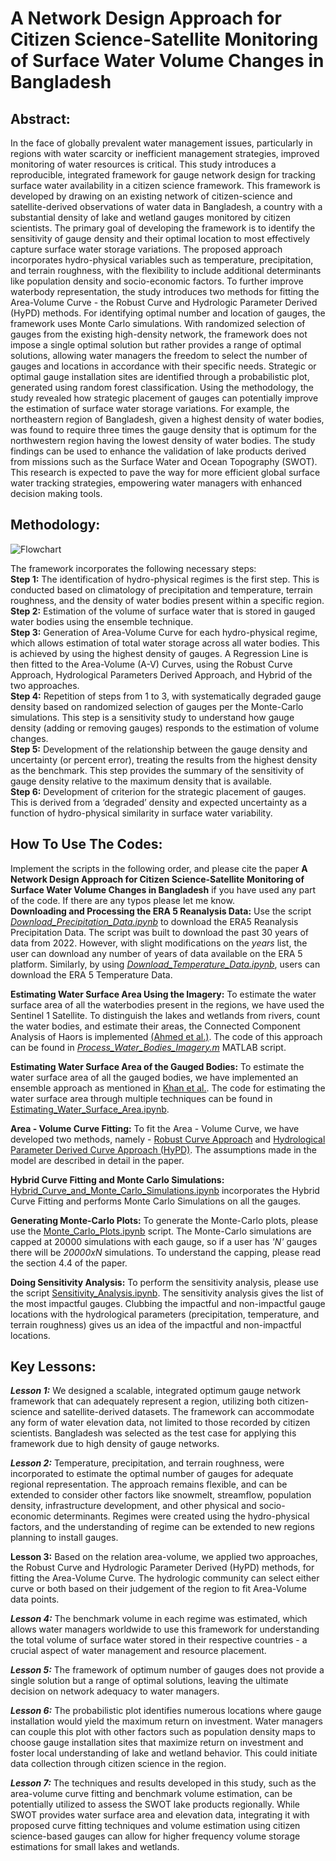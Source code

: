 # A Network Design Approach for Citizen Science-Satellite Monitoring of Surface Water Volume Changes in Bangladesh

## Abstract: 
In the face of globally prevalent water management issues, particularly in regions with water scarcity or inefficient management strategies, improved monitoring of water resources is critical. This study introduces a reproducible, integrated framework for gauge network design for tracking surface water availability in a citizen science framework. This framework is developed by drawing on an existing network of citizen-science and satellite-derived observations of water data in Bangladesh, a country with a substantial density of lake and wetland gauges monitored by citizen scientists. The primary goal of developing the framework is to identify the sensitivity of gauge density and their optimal location to most effectively capture surface water storage variations. The proposed approach incorporates hydro-physical variables such as temperature, precipitation, and terrain roughness, with the flexibility to include additional determinants like population density and socio-economic factors. To further improve waterbody representation, the study introduces two methods for fitting the Area-Volume Curve - the Robust Curve and Hydrologic Parameter Derived (HyPD) methods. For identifying optimal number and location of gauges, the framework uses Monte Carlo simulations. With randomized selection of gauges from the existing high-density network, the framework does not impose a single optimal solution but rather provides a range of optimal solutions, allowing water managers the freedom to select the number of gauges and locations in accordance with their specific needs. Strategic or optimal gauge installation sites are identified through a probabilistic plot, generated using random forest classification. Using the methodology, the study revealed how strategic placement of gauges can potentially improve the estimation of surface water storage variations. For example, the northeastern region of Bangladesh, given a highest density of water bodies, was found to require three times the gauge density that is optimum for the northwestern region having the lowest density of water bodies. The study findings can be used to enhance the validation of lake products derived from missions such as the Surface Water and Ocean Topography (SWOT). This research is expected to pave the way for more efficient global surface water tracking strategies, empowering water managers with enhanced decision making tools.

## Methodology:
![Flowchart](https://github.com/shahzaib1007/Network-Sampling-of-Gauges/assets/87221496/3d590cf8-c050-439b-987a-2c6687a1fb30)

<!--![Flow Chart](https://github.com/shahzaib1007/Network-Sampling-of-Gauges/assets/87221496/3639d305-f918-4bd8-a65d-491df176f2ed)-->

The framework incorporates the following necessary steps:  
**Step 1:** The identification of hydro-physical regimes is the first step. This is conducted based on climatology of precipitation and temperature, terrain roughness, and the density of water bodies present within a specific region.  
**Step 2:** Estimation of the volume of surface water that is stored in gauged water bodies using the ensemble technique.  
**Step 3:** Generation of Area-Volume Curve for each hydro-physical regime, which allows estimation of total water storage across all water bodies. This is achieved by using the highest density of gauges. A Regression Line is then fitted to the Area-Volume (A-V) Curves, using the Robust Curve Approach, Hydrological Parameters Derived Approach, and Hybrid of the two approaches.  
**Step 4:** Repetition of steps from 1 to 3, with systematically degraded gauge density based on randomized selection of gauges per the Monte-Carlo simulations. This step is a sensitivity study to understand how gauge density (adding or removing gauges) responds to the estimation of volume changes.  
**Step 5:** Development of the relationship between the gauge density and uncertainty (or percent error), treating the results from the highest density as the benchmark. This step provides the summary of the sensitivity of gauge density relative to the maximum density that is available.  
**Step 6:** Development of criterion for the strategic placement of gauges. This is derived from a ‘degraded’ density and expected uncertainty as a function of hydro-physical similarity in surface water variability. 

## How To Use The Codes:  
Implement the scripts in the following order, and please cite the paper **A Network Design Approach for Citizen Science-Satellite Monitoring of Surface Water Volume Changes in Bangladesh** if you have used any part of the code. If there are any typos please let me know.  
**Downloading and Processing the ERA 5 Reanalysis Data:** Use the script [_Download_Precipitation_Data.ipynb_](https://github.com/shahzaib1007/Network-Sampling-of-Gauges/blob/main/Download_Precipitation_Data.ipynb) to download the ERA5 Reanalysis Precipitation Data. The script was built to download the past 30 years of data from 2022. However, with slight modifications on the _years_ list, the user can download any number of years of data available on the ERA 5 platform. Similarly, by using [_Download_Temperature_Data.ipynb_](https://github.com/shahzaib1007/Network-Sampling-of-Gauges/blob/main/Download_Temperature_Data.ipynb), users can download the ERA 5 Temperature Data.  

**Estimating Water Surface Area Using the Imagery:** To estimate the water surface area of all the waterbodies present in the regions, we have used the Sentinel 1 Satellite. To distinguish the lakes and wetlands from rivers, count the water bodies, and estimate their areas, the Connected Component Analysis of Haors is implemented [(Ahmed et al.)](https://agupubs.onlinelibrary.wiley.com/doi/full/10.1029/2020WR027989). The code of this approach can be found in [_Process_Water_Bodies_Imagery.m_](https://github.com/shahzaib1007/Network-Sampling-of-Gauges/blob/main/Process_Water_Bodies_Imagery.m) MATLAB script.    

**Estimating Water Surface Area of the Gauged Bodies:** To estimate the water surface area of all the gauged bodies, we have implemented an ensemble approach as mentioned in [Khan et al.](https://doi.org/10.1109/JSTARS.2023.3250354). The code for estimating the water surface area through multiple techniques can be found in [Estimating_Water_Surface_Area.ipynb](https://github.com/shahzaib1007/Network-Sampling-of-Gauges/blob/main/Estimating_Water_Surface_Area.ipynb).  

**Area - Volume Curve Fitting:** To fit the Area - Volume Curve, we have developed two methods, namely - [Robust Curve Approach](https://github.com/shahzaib1007/Network-Sampling-of-Gauges/blob/main/Robust_AV_Curve.ipynb) and [Hydrological Parameter Derived Curve Approach (HyPD)](https://github.com/shahzaib1007/Network-Sampling-of-Gauges/blob/main/HyPD_Curve_Fitting.ipynb). The assumptions made in the model are described in detail in the paper.  

**Hybrid Curve Fitting and Monte Carlo Simulations:** [Hybrid_Curve_and_Monte_Carlo_Simulations.ipynb](https://github.com/shahzaib1007/Network-Sampling-of-Gauges/blob/main/Hybrid_Curve_and_Monte_Carlo_Simulations.ipynb) incorporates the Hybrid Curve Fitting and performs Monte Carlo Simulations on all the gauges.  

**Generating Monte-Carlo Plots:** To generate the Monte-Carlo plots, please use the [Monte_Carlo_Plots.ipynb](https://github.com/shahzaib1007/Network-Sampling-of-Gauges/blob/main/Monte_Carlo_Plots.ipynb) script. The Monte-Carlo simulations are capped at 20000 simulations with each gauge, so if a user has _'N'_ gauges there will be _20000xN_ simulations. To understand the capping, please read the section 4.4 of the paper.  

**Doing Sensitivity Analysis:** To perform the sensitivity analysis, please use the script [Sensitivity_Analysis.ipynb](https://github.com/shahzaib1007/Network-Sampling-of-Gauges/blob/main/Sensitivity_Analysis.ipynb). The sensitivity analysis gives the list of the most impactful gauges. Clubbing the impactful and non-impactful gauge locations with the hydrological parameters (precipitation, temperature, and terrain roughness) gives us an idea of the impactful and non-impactful locations.  










## Key Lessons:  
_**Lesson 1:**_	We designed a scalable, integrated optimum gauge network framework that can adequately represent a region, utilizing both citizen-science and satellite-derived datasets. The framework can accommodate any form of water elevation data, not limited to those recorded by citizen scientists. Bangladesh was selected as the test case for applying this framework due to high density of gauge networks.  

_**Lesson 2:**_	Temperature, precipitation, and terrain roughness, were incorporated to estimate the optimal number of gauges for adequate regional representation. The approach remains flexible, and can be extended to consider other factors like snowmelt, streamflow, population density, infrastructure development, and other physical and socio-economic determinants. Regimes were created using the hydro-physical factors, and the understanding of regime can be extended to new regions planning to install gauges.  

**Lesson 3:**	Based on the relation area-volume, we applied two approaches, the Robust Curve and Hydrologic Parameter Derived (HyPD) methods, for fitting the Area-Volume Curve. The hydrologic community can select either curve or both based on their judgement of the region to fit Area-Volume data points.  

_**Lesson 4:**_	The benchmark volume in each regime was estimated, which allows water managers worldwide to use this framework for understanding the total volume of surface water stored in their respective countries - a crucial aspect of water management and resource placement.  

_**Lesson 5:**_	The framework of optimum number of gauges does not provide a single solution but a range of optimal solutions, leaving the ultimate decision on network adequacy to water managers.  

_**Lesson 6:**_	The probabilistic plot identifies numerous locations where gauge installation would yield the maximum return on investment. Water managers can couple this plot with other factors such as population density maps to choose gauge installation sites that maximize return on investment and foster local understanding of lake and wetland behavior. This could initiate data collection through citizen science in the region.  

_**Lesson 7:**_	The techniques and results developed in this study, such as the area-volume curve fitting and benchmark volume estimation, can be potentially utilized to assess the SWOT lake products regionally. While SWOT provides water surface area and elevation data, integrating it with proposed curve fitting techniques and volume estimation using citizen science-based gauges can allow for higher frequency volume storage estimations for small lakes and wetlands.  

